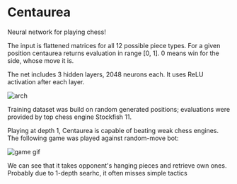 # Centaurea

Neural network for playing chess!

The input is flattened matrices for all 12 possible piece types. For a given position centaurea returns evaluation in range [0, 1]. 0 means win for the side, whose move it is.

The net includes 3 hidden layers, 2048 neurons each. It uses ReLU activation after each layer.

![arch](https://i.imgur.com/0plKaGJ.png)

Training dataset was build on random generated positions; evaluations were provided by top chess engine Stockfish 11.

Playing at depth 1, Centaurea is capable of beating weak chess engines. The following game was played against random-move bot:

![game gif](https://i.imgur.com/TOZB3zI.gif)

We can see that it takes opponent's hanging pieces and retrieve own ones. Probably due to 1-depth searhc, it often misses simple tactics

